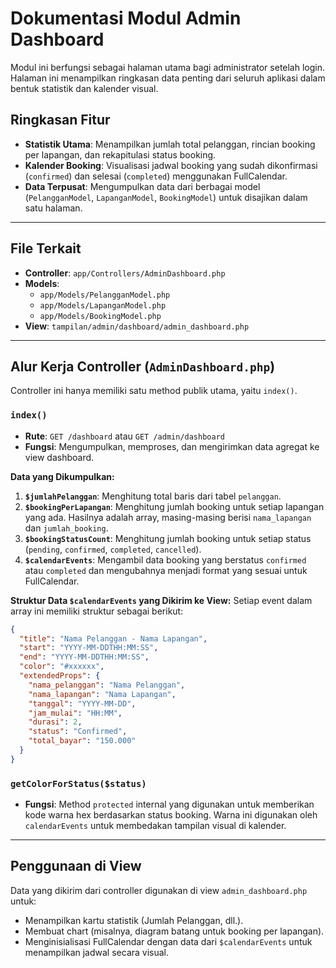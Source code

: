 # Dokumentasi Modul Admin Dashboard

Modul ini berfungsi sebagai halaman utama bagi administrator setelah login. Halaman ini menampilkan ringkasan data penting dari seluruh aplikasi dalam bentuk statistik dan kalender visual.

## Ringkasan Fitur

- **Statistik Utama**: Menampilkan jumlah total pelanggan, rincian booking per lapangan, dan rekapitulasi status booking.
- **Kalender Booking**: Visualisasi jadwal booking yang sudah dikonfirmasi (`confirmed`) dan selesai (`completed`) menggunakan FullCalendar.
- **Data Terpusat**: Mengumpulkan data dari berbagai model (`PelangganModel`, `LapanganModel`, `BookingModel`) untuk disajikan dalam satu halaman.

---

## File Terkait

- **Controller**: `app/Controllers/AdminDashboard.php`
- **Models**:
    - `app/Models/PelangganModel.php`
    - `app/Models/LapanganModel.php`
    - `app/Models/BookingModel.php`
- **View**: `tampilan/admin/dashboard/admin_dashboard.php`

---

## Alur Kerja Controller (`AdminDashboard.php`)

Controller ini hanya memiliki satu method publik utama, yaitu `index()`.

### `index()`
- **Rute**: `GET /dashboard` atau `GET /admin/dashboard`
- **Fungsi**: Mengumpulkan, memproses, dan mengirimkan data agregat ke view dashboard.

**Data yang Dikumpulkan:**

1.  **`$jumlahPelanggan`**: Menghitung total baris dari tabel `pelanggan`.
2.  **`$bookingPerLapangan`**: Menghitung jumlah booking untuk setiap lapangan yang ada. Hasilnya adalah array, masing-masing berisi `nama_lapangan` dan `jumlah_booking`.
3.  **`$bookingStatusCount`**: Menghitung jumlah booking untuk setiap status (`pending`, `confirmed`, `completed`, `cancelled`).
4.  **`$calendarEvents`**: Mengambil data booking yang berstatus `confirmed` atau `completed` dan mengubahnya menjadi format yang sesuai untuk FullCalendar.

**Struktur Data `$calendarEvents` yang Dikirim ke View:**
Setiap event dalam array ini memiliki struktur sebagai berikut:
```json
{
  "title": "Nama Pelanggan - Nama Lapangan",
  "start": "YYYY-MM-DDTHH:MM:SS",
  "end": "YYYY-MM-DDTHH:MM:SS",
  "color": "#xxxxxx",
  "extendedProps": {
    "nama_pelanggan": "Nama Pelanggan",
    "nama_lapangan": "Nama Lapangan",
    "tanggal": "YYYY-MM-DD",
    "jam_mulai": "HH:MM",
    "durasi": 2,
    "status": "Confirmed",
    "total_bayar": "150.000"
  }
}
```

### `getColorForStatus($status)`
- **Fungsi**: Method `protected` internal yang digunakan untuk memberikan kode warna hex berdasarkan status booking. Warna ini digunakan oleh `calendarEvents` untuk membedakan tampilan visual di kalender.

---

## Penggunaan di View

Data yang dikirim dari controller digunakan di view `admin_dashboard.php` untuk:
- Menampilkan kartu statistik (Jumlah Pelanggan, dll.).
- Membuat chart (misalnya, diagram batang untuk booking per lapangan).
- Menginisialisasi FullCalendar dengan data dari `$calendarEvents` untuk menampilkan jadwal secara visual.

